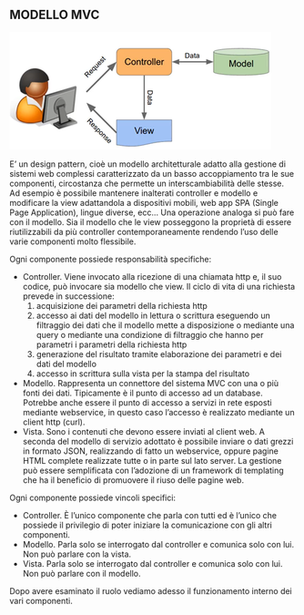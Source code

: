 ## **MODELLO MVC**

![mvcmaun](mvcmain.png)

E’ un design pattern, cioè un modello architetturale adatto alla gestione di sistemi web complessi caratterizzato da un basso accoppiamento tra le sue componenti, circostanza che permette un interscambiabilità delle stesse. Ad esempio è possibile mantenere inalterati controller e modello e modificare la view adattandola a dispositivi mobili, web app SPA (Single Page Application), lingue diverse, ecc…
Una operazione analoga si può fare con il modello. Sia il modello che le view posseggono la proprietà di essere riutilizzabili da più controller contemporaneamente rendendo l’uso delle varie componenti molto flessibile.

Ogni componente possiede responsabilità specifiche:
-	Controller. Viene invocato alla ricezione di una chiamata http e, il suo codice, può invocare sia modello che view. Il ciclo di vita di una richiesta prevede in successione:
    1.	acquisizione dei parametri della richiesta http 
    2.	accesso ai dati del modello in lettura o scrittura eseguendo un filtraggio dei dati che il modello mette a disposizione o mediante una query o mediante una condizione di filtraggio che hanno per parametri i parametri della richiesta http
    3.	generazione del risultato tramite elaborazione dei parametri e dei dati del modello
    4.	accesso in scrittura sulla vista per la stampa del risultato
-	Modello. Rappresenta un connettore del sistema MVC con una o più fonti dei dati. Tipicamente è il punto di accesso ad un database. Potrebbe anche essere il punto di accesso a servizi in rete esposti mediante webservice, in questo caso l’accesso è realizzato mediante un client http (curl).
-	Vista. Sono i contenuti che devono essere inviati al client web. A seconda del modello di servizio adottato è possibile inviare o dati grezzi in formato JSON, realizzando di fatto un webservice, oppure pagine HTML complete realizzate tutte o in parte sul lato server. La gestione può essere semplificata con l’adozione di un framework di templating che ha il beneficio di promuovere il riuso delle pagine web.

Ogni componente possiede vincoli specifici:
-	Controller. È l’unico componente che parla con tutti ed è l’unico che possiede il privilegio di poter iniziare la comunicazione con gli altri componenti.
-	Modello. Parla solo se interrogato dal controller e comunica solo con lui. Non può parlare con la vista.
-	Vista. Parla solo se interrogato dal controller e comunica solo con lui. Non può parlare con il modello.

Dopo avere esaminato il ruolo vediamo adesso il funzionamento interno dei vari componenti.

